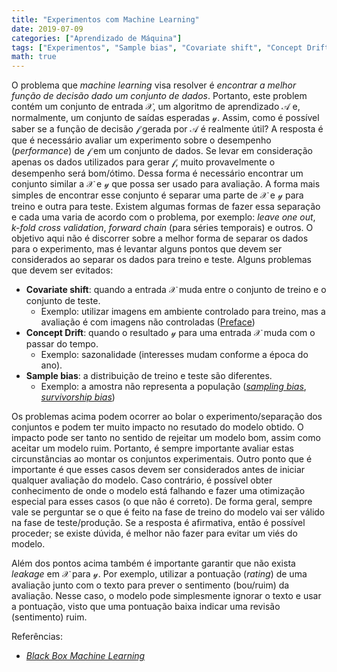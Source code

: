 ```yaml
---
title: "Experimentos com Machine Learning"
date: 2019-07-09
categories: ["Aprendizado de Máquina"]
tags: ["Experimentos", "Sample bias", "Covariate shift", "Concept Drift"]
math: true
---
```


O problema que _machine learning_ visa resolver é _encontrar a melhor função de decisão dado um conjunto de dados_.
Portanto, este problem contém um conjunto de entrada $\mathcal{X}$, um algoritmo de aprendizado $\mathcal{A}$ e, normalmente, um conjunto de saídas esperadas $\mathcal{y}$.
Assim, como é possível saber se a função de decisão $\mathcal{f}$ gerada por $\mathcal{A}$ é realmente útil?
A resposta é que é necessário avaliar um experimento sobre o desempenho (_performance_) de $\mathcal{f}$ em um conjunto de dados.
Se levar em consideração apenas os dados utilizados para gerar $\mathcal{f}$, muito provavelmente o desempenho será bom/ótimo.
Dessa forma é necessário encontrar um conjunto similar a $\mathcal{X}$ e $\mathcal{y}$ que possa ser usado para avaliação.
A forma mais simples de encontrar esse conjunto é separar uma parte de $\mathcal{X}$ e $\mathcal{y}$ para treino e outra para teste.
Existem algumas formas de fazer essa separação e cada uma varia de acordo com o problema, por exemplo:
_leave one out_, _k-fold cross validation_, _forward chain_ (para séries temporais) e outros.
O objetivo aqui não é discorrer sobre a melhor forma de separar os dados para o experimento, mas é levantar alguns pontos que devem ser considerados ao separar os dados para treino e teste.
Alguns problemas que devem ser evitados:

* **Covariate shift**: quando a entrada $\mathcal{X}$ muda entre o conjunto de treino e o conjunto de teste.
    * Exemplo: utilizar imagens em ambiente controlado para treino, mas a avaliação é com imagens não controladas ([Preface](https://cs.nyu.edu/~roweis/papers/invar-chapter.pdf))
* **Concept Drift**: quando o resultado $\mathcal{y}$ para uma entrada $\mathcal{X}$ muda com o passar do tempo.
    * Exemplo: sazonalidade (interesses mudam conforme a época do ano).
* **Sample bias**: a distribuição de treino e teste são diferentes.
    * Exemplo: a amostra não representa a população ([_sampling bias_](https://www.geckoboard.com/learn/data-literacy/statistical-fallacies/sampling-bias/), [_survivorship bias_](https://www.geckoboard.com/learn/data-literacy/statistical-fallacies/survivorship-bias/))

Os problemas acima podem ocorrer ao bolar o experimento/separação dos conjuntos e podem ter muito impacto no resutado do modelo obtido.
O impacto pode ser tanto no sentido de rejeitar um modelo bom, assim como aceitar um modelo ruim.
Portanto, é sempre importante avaliar estas circunstâncias ao montar os conjuntos experimentais.
Outro ponto que é importante é que esses casos devem ser considerados antes de iniciar qualquer avaliação do modelo.
Caso contrário, é possível obter conhecimento de onde o modelo está falhando e fazer uma otimização especial para esses casos (o que não é correto).
De forma geral, sempre vale se perguntar se o que é feito na fase de treino do modelo vai ser válido na fase de teste/produção.
Se a resposta é afirmativa, então é possível proceder; se existe dúvida, é melhor não fazer para evitar um viés do modelo.

Além dos pontos acima também é importante garantir que não exista _leakage_ em $\mathcal{X}$ para $\mathcal{y}$.
Por exemplo, utilizar a pontuação (_rating_) de uma avaliação junto com o texto para prever o sentimento (bou/ruim) da avaliação.
Nesse caso, o modelo pode simplesmente ignorar o texto e usar a pontuação, visto que uma pontuação baixa indicar uma revisão (sentimento) ruim.

Referências:

* [_Black Box Machine Learning_](https://davidrosenberg.github.io/mlcourse/Archive/2017Fall/Lectures/01.black-box-ML.pdf)